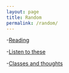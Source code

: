 ```yaml
---
layout: page
title: Random
permalink: /random/
---
```


-[Reading](/random/reading)

-[Listen to these](/random/listen_to_these)

-[Classes and thoughts](/random/classes)